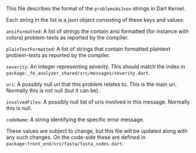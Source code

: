 <!--
Copyright (c) 2019, the Dart project authors.  Please see the AUTHORS file
for details. All rights reserved. Use of this source code is governed by a
BSD-style license that can be found in the LICENSE file.
-->

This file describes the format of the `problemsAsJson` strings in Dart Kernel.

Each string in the list is a json object consisting of these keys and values:

`ansiFormatted`: A list of strings the contain ansi formatted (for instance with
colors) problem-texts as reported by the compiler.

`plainTextFormatted`: A list of strings that contain formatted plaintext
problem-texts as reported by the compiler.

`severity`: An integer representing severity. This should match the index in
`package:_fe_analyzer_shared/src/messages/severity.dart`.

`uri`: A possibly null uri that this problem relates to. This is the main uri.
Normally this is not null (but it can be).

`involvedFiles`: A possibly null list of uris involved in this message.
Normally this is null.

`codeName`: A string identifying the specific error message.

These values are subject to change, but this file will be updated along with any
such changes. On the code-side these are defined in
`package:front_end/src/fasta/fasta_codes.dart`.

